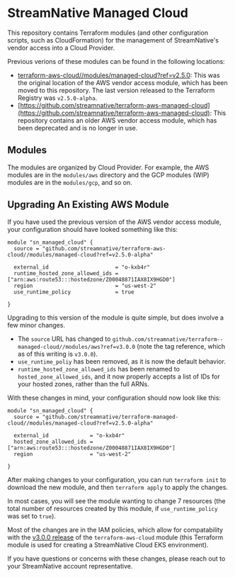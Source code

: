 # StreamNative Managed Cloud
This repository contains Terraform modules (and other configuration scripts, such as CloudFormation) for the management of StreamNative's vendor access into a Cloud Provider.

Previous verions of these modules can be found in the following locations:
- [terraform-aws-cloud//modules/managed-cloud?ref=v2.5.0](https://github.com/streamnative/terraform-aws-cloud/tree/v2.5.0-alpha/modules/managed-cloud): This was the original location of the AWS vendor access module, which has been moved to this repository. The last version released to the Terraform Registry was `v2.5.0-alpha`.
- [https://github.com/streamnative/terraform-aws-managed-cloud](https://github.com/streamnative/terraform-aws-managed-cloud): This repository contains an older AWS vendor access module, which has been deprecated and is no longer in use.

## Modules
The modules are organized by Cloud Provider. For example, the AWS modules are in the `modules/aws` directory and the GCP modules (WIP) modules are in the `modules/gcp`, and so on.

## Upgrading An Existing AWS Module
If you have used the previous version of the AWS vendor access module, your configuration should have looked something like this:

```hcl
module "sn_managed_cloud" {
  source = "github.com/streamnative/terraform-aws-cloud//modules/managed-cloud?ref=v2.5.0-alpha"

  external_id                     = "o-kxb4r"
  runtime_hosted_zone_allowed_ids = ["arn:aws:route53:::hostedzone/Z00048871IAX8IX9HGD0"]
  region                          = "us-west-2"
  use_runtime_policy              = true

}
```

Upgrading to this version of the module is quite simple, but does involve a few minor changes.

- The `source` URL has changed to `github.com/streamnative/terraform--managed-cloud//modules/aws?ref=v3.0.0` (note the tag reference, which as of this writing is `v3.0.0`).
- `use_runtime_poliy` has been removed, as it is now the default behavior.
- `runtime_hosted_zone_allowed_ids` has been renamed to `hosted_zone_allowed_ids`, and it now properly accepts a list of IDs for your hosted zones, rather than the full ARNs.

With these changes in mind, your configuration should now look like this:

```hcl
module "sn_managed_cloud" {
  source = "github.com/streamnative/terraform-managed-cloud//modules/managed-cloud?ref=v2.5.0-alpha"

  external_id             = "o-kxb4r"
  hosted_zone_allowed_ids = ["arn:aws:route53:::hostedzone/Z00048871IAX8IX9HGD0"]
  region                  = "us-west-2"

}
```

After making changes to your configuration, you can run `terraform init` to download the new module, and then `terraform apply` to apply the changes. 

In most cases, you will see the module wanting to change 7 resources (the total number of resources created by this module, if `use_runtime_policy` was set to `true`).

Most of the changes are in the IAM policies, which allow for compatability with the [v3.0.0 release](https://github.com/streamnative/terraform-aws-cloud/pull/91) of the `terraform-aws-cloud` module (this Terraform module is used for creating a StreamNative Cloud EKS environment).

If you have questions or concerns with these changes, please reach out to your StreamNative account representative.